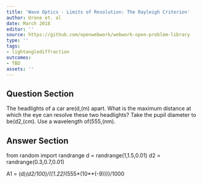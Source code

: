 ```yaml
---
title: 'Wave Optics - Limits of Resolution: The Rayleigh Criterion'
author: Urone et. al
date: March 2018
editor: ''
source: https://github.com/openwebwork/webwork-open-problem-library
type: ''
tags:
- lightanglediffraction
outcomes:
- TBD
assets: ''
---
```


## Question Section 

The headlights of a car are(d,(m) apart. What is the maximum distance at which the eye can resolve these two headlights? Take the pupil diameter to be(d2,(cm). Use a wavelength of(555,(nm).


## Answer Section

from random import randrange
d = randrange(1,1.5,0.01)
d2 = randrange(0.3,0.7,0.01)

A1 = (d)*(d2/100)/((1.22)*(555*(10**(-9))))/1000